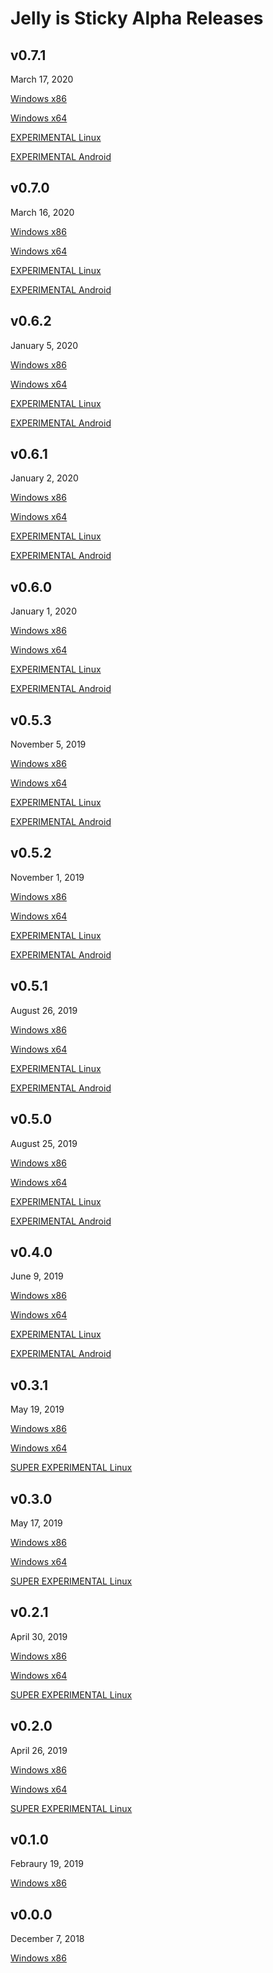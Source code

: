 # Jelly is Sticky Alpha Releases

## v0.7.1
March 17, 2020

[Windows x86](https://github.com/etotheipi1/Jelly-Releases/releases/download/v0.7.1/Jelly.is.Sticky.v0.7.1.x86.rar)

[Windows x64](https://github.com/etotheipi1/Jelly-Releases/releases/download/v0.7.1/Jelly.is.Sticky.v0.7.1.x64.rar)

[EXPERIMENTAL Linux](https://github.com/etotheipi1/Jelly-Releases/releases/download/v0.7.1/Jelly.is.Sticky.v0.7.1.linux.rar)

[EXPERIMENTAL Android](https://github.com/etotheipi1/Jelly-Releases/releases/download/v0.7.1/Jelly.is.Sticky.v0.7.1.android.apk)

## v0.7.0
March 16, 2020

[Windows x86](https://github.com/etotheipi1/Jelly-Releases/releases/download/v0.7.0/Jelly.is.Sticky.v0.7.0.x86.rar)

[Windows x64](https://github.com/etotheipi1/Jelly-Releases/releases/download/v0.7.0/Jelly.is.Sticky.v0.7.0.x64.rar)

[EXPERIMENTAL Linux](https://github.com/etotheipi1/Jelly-Releases/releases/download/v0.7.0/Jelly.is.Sticky.v0.7.0.linux.rar)

[EXPERIMENTAL Android](https://github.com/etotheipi1/Jelly-Releases/releases/download/v0.7.0/Jelly.is.Sticky.v0.7.0.android.apk)

## v0.6.2
January 5, 2020

[Windows x86](https://github.com/etotheipi1/Jelly-Releases/releases/download/v0.6.2/Jelly.is.Sticky.v0.6.2.x86.rar)

[Windows x64](https://github.com/etotheipi1/Jelly-Releases/releases/download/v0.6.2/Jelly.is.Sticky.v0.6.2.x64.rar)

[EXPERIMENTAL Linux](https://github.com/etotheipi1/Jelly-Releases/releases/download/v0.6.2/Jelly.is.Sticky.v0.6.2.linux.rar)

[EXPERIMENTAL Android](https://github.com/etotheipi1/Jelly-Releases/releases/download/v0.6.2/Jelly.is.Sticky.v0.6.2.android.apk)

## v0.6.1
January 2, 2020

[Windows x86](https://github.com/etotheipi1/Jelly-Releases/releases/download/v0.6.1/Jelly.is.Sticky.v0.6.1.x86.rar)

[Windows x64](https://github.com/etotheipi1/Jelly-Releases/releases/download/v0.6.1/Jelly.is.Sticky.v0.6.1.x64.rar)

[EXPERIMENTAL Linux](https://github.com/etotheipi1/Jelly-Releases/releases/download/v0.6.1/Jelly.is.Sticky.v0.6.1.linux.rar)

[EXPERIMENTAL Android](https://github.com/etotheipi1/Jelly-Releases/releases/download/v0.6.1/Jelly.is.Sticky.v0.6.1.android.apk)

## v0.6.0
January 1, 2020

[Windows x86](https://github.com/etotheipi1/Jelly-Releases/releases/download/v0.6.0/Jelly.is.Sticky.v0.6.0.x86.rar)

[Windows x64](https://github.com/etotheipi1/Jelly-Releases/releases/download/v0.6.0/Jelly.is.Sticky.v0.6.0.x64.rar)

[EXPERIMENTAL Linux](https://github.com/etotheipi1/Jelly-Releases/releases/download/v0.6.0/Jelly.is.Sticky.v0.6.0.linux.rar)

[EXPERIMENTAL Android](https://github.com/etotheipi1/Jelly-Releases/releases/download/v0.6.0/Jelly.is.Sticky.v0.6.0.android.apk)

## v0.5.3
November 5, 2019

[Windows x86](https://github.com/etotheipi1/Jelly-Releases/releases/download/v0.5.3/Jelly.is.Sticky.v0.5.3.x86.rar)

[Windows x64](https://github.com/etotheipi1/Jelly-Releases/releases/download/v0.5.3/Jelly.is.Sticky.v0.5.3.x64.rar)

[EXPERIMENTAL Linux](https://github.com/etotheipi1/Jelly-Releases/releases/download/v0.5.3/Jelly.is.Sticky.v0.5.3.linux.rar)

[EXPERIMENTAL Android](https://github.com/etotheipi1/Jelly-Releases/releases/download/v0.5.3/Jelly.is.Sticky.v0.5.3.android.apk)

## v0.5.2
November 1, 2019

[Windows x86](https://github.com/etotheipi1/Jelly-Releases/releases/download/v0.5.2/Jelly.is.Sticky.v0.5.2.x86.rar)

[Windows x64](https://github.com/etotheipi1/Jelly-Releases/releases/download/v0.5.2/Jelly.is.Sticky.v0.5.2.x64.rar)

[EXPERIMENTAL Linux](https://github.com/etotheipi1/Jelly-Releases/releases/download/v0.5.2/Jelly.is.Sticky.v0.5.2.linux.rar)

[EXPERIMENTAL Android](https://github.com/etotheipi1/Jelly-Releases/releases/download/v0.5.2/Jelly.is.Sticky.v0.5.2.android.apk)

## v0.5.1
August 26, 2019

[Windows x86](https://github.com/etotheipi1/Jelly-Releases/releases/download/v0.5.1/Jelly.is.Sticky.v0.5.1.x86.rar)

[Windows x64](https://github.com/etotheipi1/Jelly-Releases/releases/download/v0.5.1/Jelly.is.Sticky.v0.5.1.x64.rar)

[EXPERIMENTAL Linux](https://github.com/etotheipi1/Jelly-Releases/releases/download/v0.5.1/Jelly.is.Sticky.v0.5.1.linux.rar)

[EXPERIMENTAL Android](https://github.com/etotheipi1/Jelly-Releases/releases/download/v0.5.1/Jelly.is.Sticky.v0.5.1.android.apk)

## v0.5.0
August 25, 2019

[Windows x86](https://github.com/etotheipi1/Jelly-Releases/releases/download/v0.5.0/Jelly.Factory.v0.5.0.x86.rar)

[Windows x64](https://github.com/etotheipi1/Jelly-Releases/releases/download/v0.5.0/Jelly.Factory.v0.5.0.x64.rar)

[EXPERIMENTAL Linux](https://github.com/etotheipi1/Jelly-Releases/releases/download/v0.5.0/Jelly.Factory.v0.5.0.linux.rar)

[EXPERIMENTAL Android](https://github.com/etotheipi1/Jelly-Releases/releases/download/v0.5.0/Jelly.Factory.v0.5.0.android.apk)

## v0.4.0
June 9, 2019

[Windows x86](https://github.com/etotheipi1/Jelly-Releases/releases/download/v0.4.0/Jelly.Factory.v0.4.0.x86.rar)

[Windows x64](https://github.com/etotheipi1/Jelly-Releases/releases/download/v0.4.0/Jelly.Factory.v0.4.0.x64.rar)

[EXPERIMENTAL Linux](https://github.com/etotheipi1/Jelly-Releases/releases/download/v0.4.0/Jelly.Factory.v0.4.0.linux.rar)

[EXPERIMENTAL Android](https://github.com/etotheipi1/Jelly-Releases/releases/download/v0.4.0/Jelly.Factory.v0.4.0.android.apk)

## v0.3.1
May 19, 2019

[Windows x86](https://github.com/etotheipi1/Jelly-Releases/releases/download/v0.3.1/Jelly.Factory.v0.3.1.x86.rar)

[Windows x64](https://github.com/etotheipi1/Jelly-Releases/releases/download/v0.3.1/Jelly.Factory.v0.3.1.x64.rar)

[SUPER EXPERIMENTAL Linux](https://github.com/etotheipi1/Jelly-Releases/releases/download/v0.3.1/Jelly.Factory.v0.3.1.linux.rar)

## v0.3.0
May 17, 2019

[Windows x86](https://github.com/etotheipi1/Jelly-Releases/releases/download/v0.3.0/Jelly.Factory.v0.3.0.x86.rar)

[Windows x64](https://github.com/etotheipi1/Jelly-Releases/releases/download/v0.3.0/Jelly.Factory.v0.3.0.x64.rar)

[SUPER EXPERIMENTAL Linux](https://github.com/etotheipi1/Jelly-Releases/releases/download/v0.3.0/Jelly.Factory.v0.3.0.linux.rar)

## v0.2.1
April 30, 2019

[Windows x86](https://github.com/etotheipi1/Jelly-Releases/releases/download/v0.2.1/Jelly.Factory.v0.2.1.x86.rar)

[Windows x64](https://github.com/etotheipi1/Jelly-Releases/releases/download/v0.2.1/Jelly.Factory.v0.2.1.x64.rar)

[SUPER EXPERIMENTAL Linux](https://github.com/etotheipi1/Jelly-Releases/releases/download/v0.2.1/Jelly.Factory.v0.2.1.linux.rar)

## v0.2.0
April 26, 2019

[Windows x86](https://github.com/etotheipi1/Jelly-Releases/releases/download/v0.2.0/Jelly.Factory.v0.2.0.x86.rar)

[Windows x64](https://github.com/etotheipi1/Jelly-Releases/releases/download/v0.2.0/Jelly.Factory.v0.2.0.x64.rar)

[SUPER EXPERIMENTAL Linux](https://github.com/etotheipi1/Jelly-Releases/releases/download/v0.2.0/Jelly.Factory.v0.2.0.linux.rar)

## v0.1.0
Febraury 19, 2019

[Windows x86](https://github.com/etotheipi1/Jelly-Releases/releases/download/v0.1.0/Jelly.Factory.v0.1.0.rar)

## v0.0.0
December 7, 2018

[Windows x86](https://github.com/etotheipi1/Jelly-Releases/releases/download/v0.0.0/Jelly.Blocks.v0.0.0.rar)